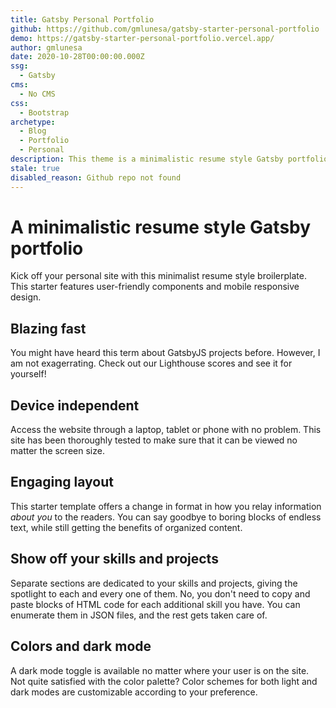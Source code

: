 ```yaml
---
title: Gatsby Personal Portfolio
github: https://github.com/gmlunesa/gatsby-starter-personal-portfolio
demo: https://gatsby-starter-personal-portfolio.vercel.app/
author: gmlunesa
date: 2020-10-28T00:00:00.000Z
ssg:
  - Gatsby
cms:
  - No CMS
css:
  - Bootstrap
archetype:
  - Blog
  - Portfolio
  - Personal
description: This theme is a minimalistic resume style Gatsby portfolio
stale: true
disabled_reason: Github repo not found
---
```


# A minimalistic resume style Gatsby portfolio

Kick off your personal site with this minimalist resume style broilerplate. This starter features user-friendly components and mobile responsive design.

## Blazing fast
You might have heard this term about GatsbyJS projects before. However, I am not exagerrating. Check out our Lighthouse scores and see it for yourself!

## Device independent
Access the website through a laptop, tablet or phone with no problem. This site has been thoroughly tested to make sure that it can be viewed no matter the screen size.

## Engaging layout
This starter template offers a change in format in how you relay information _about you_ to the readers. You can say goodbye to boring blocks of endless text, while still getting the benefits of organized content.

## Show off your skills and projects
Separate sections are dedicated to your skills and projects, giving the spotlight to each and every one of them. No, you don't need to copy and paste blocks of HTML code for each additional skill you have. You can enumerate them in JSON files, and the rest gets taken care of.

## Colors and dark mode
A dark mode toggle is available no matter where your user is on the site. Not quite satisfied with the color palette? Color schemes for both light and dark modes are customizable according to your preference.
